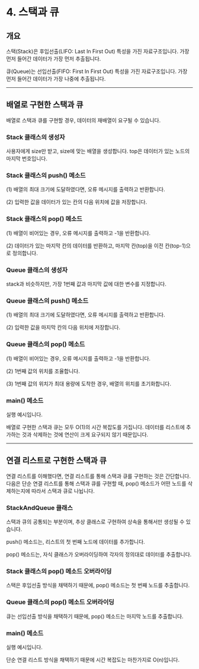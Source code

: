 # 4. 스택과 큐

## 개요

스택(Stack)은 후입선출(LIFO: Last In First Out) 특성을 가진 자료구조입니다. 가장 먼저 들어간 데이터가 가장 먼저 추출됩니다.

큐(Queue)는 선입선출(FIFO: First In First Out) 특성을 가진 자료구조입니다. 가장 먼저 들어간 데이터가 가장 나중에 추출됩니다.

---

## 배열로 구현한 스택과 큐

배열로 스택과 큐를 구현할 경우, 데이터의 재배열이 요구될 수 있습니다.

### Stack 클래스의 생성자

사용자에게 size만 받고, size에 맞는 배열을 생성합니다. top은 데이터가 있는 노드의 마지막 번호입니다.

### Stack 클래스의 push() 메소드

(1) 배열의 최대 크기에 도달하였다면, 오류 메시지를 출력하고 반환합니다.

(2) 입력한 값을 데이터가 있는 칸의 다음 위치에 값을 저장합니다. 

### Stack 클래스의 pop() 메소드

(1) 배열이 비어있는 경우, 오류 메시지를 출력하고 -1을 반환합니다.

(2) 데이터가 있는 마지막 칸의 데이터를 반환하고, 마지막 칸(top)을 이전 칸(top-1)으로 정의합니다.

### Queue 클래스의 생성자

stack과 비슷하지만, 가장 1번째 값과 마지막 값에 대한 변수를 지정합니다.

### Queue 클래스의 push() 메소드

(1)  배열의 최대 크기에 도달하였다면, 오류 메시지를 출력하고 반환합니다.

(2) 입력한 값을 마지막 칸의 다음 위치에 저장합니다.

### Queue 클래스의 pop() 메소드

(1) 배열이 비어있는 경우, 오류 메시지를 출력하고 -1을 반환합니다.

(2) 1번째 값의 위치를 조율합니다.

(3) 1번째 값의 위치가 최대 용량에 도착한 경우, 배열의 위치를 초기화합니다.

### main() 메소드

실행 예시입니다.

배열로 구현한 스택과 큐는 모두 O(1)의 시간 복잡도를 가집니다. 데이터를 리스트에 추가하는 것과 삭제하는 것에 연산이 크게 요구되지 않기 때문입니다.

---

## 연결 리스트로 구현한 스택과 큐

연결 리스트를 이해했다면, 연결 리스트를 통해 스택과 큐를 구현하는 것은 간단합니다. 다음은 단순 연결 리스트를 통해 스택과 큐를 구현할 때, pop() 메소드가 어떤 노드를 삭제하는지에 따라서 스택과 큐로 나뉩니다.

### StackAndQueue 클래스

스택과 큐의 공통되는 부분이며, 추상 클래스로 구현하여 상속을 통해서만 생성될 수 있습니다.

push() 메소드는, 리스트의 첫 번째 노드에 데이터를 추가합니다.

pop() 메소드는, 자식 클래스가 오버라이딩하여 각자의 정의대로 데이터를 추출합니다.

### Stack 클래스의 pop() 메소드 오버라이딩

스택은 후입선출 방식을 채택하기 때문에, pop() 메소드는 첫 번째 노드를 추출합니다.

### Queue 클래스의 pop() 메소드 오버라이딩

큐는 선입선출 방식을 채택하기 때문에, pop() 메소드는 마지막 노드를 추출합니다. 

### main() 메소드

실행 예시입니다.

단순 연결 리스트 방식을 채택하기 때문에 시간 복잡도는 마찬가지로 O(n)입니다.

##